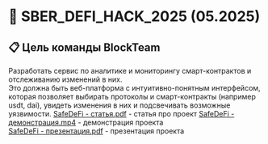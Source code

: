 # 🧪 SBER_DEFI_HACK_2025 (05.2025)

## 📋 Цель команды BlockTeam

Разработать сервис по аналитике и мониторингу смарт-контрактов и отслеживанию изменений в них.  
Это должна быть веб-платформа с интуитивно-понятным интерфейсом, которая позволяет выбирать протоколы и смарт-контракты (например usdt, dai), увидеть изменения в них и подсвечивать возможные уязвимости.
[SafeDeFi - статья.pdf](https://drive.google.com/file/d/1HfCF5qgqiBYqW38rUG7h2rqluqurIEd_/view?usp=drive_link) - статья про проект
[SafeDeFi - демонстрация.mp4](https://drive.google.com/file/d/1Z1ICu-MCUs2q1f2tBV5iRKH37wim6-N8/view?usp=drive_link) - демонстрация проекта  
[SafeDeFi - презентация.pdf](https://drive.google.com/file/d/1n4QN2ok242C4BK0KLOGBeIxvNQti1M83/view?usp=drive_link) - презентация проекта
